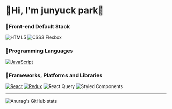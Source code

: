 

 # 🍗Hi, I'm junyuck park🍗

### 🍕Front-end Default Stack
![HTML5](https://img.shields.io/badge/-HTML5-F05032?style=for-the-badge&logo=html5&logoColor=ffffff)
![CSS3 Flexbox](https://img.shields.io/badge/-CSS3%20Flexbox-F68212?style=for-the-badge&logo=CSS3&logoColor=ffffff)
###  🍕Programming Languages
[![JavaScript](https://img.shields.io/badge/-JavaScript-%23F7DF1C?style=for-the-badge&logo=javascript&logoColor=000000&labelColor=%23F7DF1C&color=%23FFCE5A)](https://developer.mozilla.org/en-US/docs/Web/JavaScript)
### 🍕Frameworks, Platforms and Libraries 
[![React](https://img.shields.io/badge/-React-%2361DAFB?style=for-the-badge&logo=react&logoColor=ffffff)](https://reactjs.org/)
[![Redux](https://img.shields.io/badge/-Redux-%23764ABC?style=for-the-badge&logo=redux&logoColor=ffffff)](https://redux.js.org/)
![React Query](https://img.shields.io/badge/-React%20Query-FF4154?style=for-the-badge&logo=react%20query&logoColor=white)
![Styled Components](https://img.shields.io/badge/styled--components-DB7093?style=for-the-badge&logo=styled-components&logoColor=white)

----------------
![Anurag's GitHub stats](https://github-readme-stats.vercel.app/api?username=wnsgur1855&show_icons=true&theme=radical)


